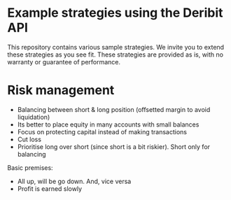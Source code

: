 Example strategies using the Deribit API
===

This repository contains various sample strategies. We invite you to extend these strategies as you see fit. These strategies are provided as is, with no warranty or guarantee of performance.


Risk management
===

- Balancing between short & long position (offsetted margin to avoid liquidation)
- Its better to place equity in many accounts with small balances
- Focus on protecting capital instead of making transactions
- Cut loss
- Prioritise long over short (since short is a bit riskier). Short only for balancing

Basic premises:
- All up, will be go down. And, vice versa
- Profit is earned slowly

